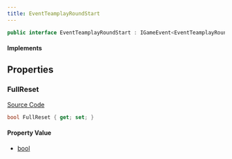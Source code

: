 ```yaml
---
title: EventTeamplayRoundStart
---
```


```csharp
public interface EventTeamplayRoundStart : IGameEvent<EventTeamplayRoundStart>
```

#### Implements

## Properties

### FullReset

[Source Code](https://github.com/swiftly-solution/swiftlys2/blob/beta/managed/src/SwiftlyS2.Generated/GameEvents/Interfaces/EventTeamplayRoundStart.cs#L24)

```csharp
bool FullReset { get; set; }
```

#### Property Value

- [bool](https://learn.microsoft.com/dotnet/api/system.boolean)

